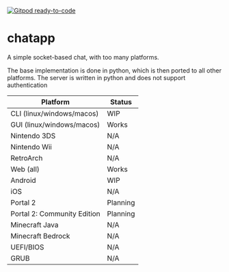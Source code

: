 [![Gitpod ready-to-code](https://img.shields.io/badge/Gitpod-ready--to--code-blue?logo=gitpod)](https://gitpod.io/#https://github.com/ENDERZOMBI102/chatapp)

# chatapp
A simple socket-based chat, with too many platforms.

The base implementation is done in python, which is then ported to all other platforms.
The server is written in python and does not support authentication

| Platform                    | Status   |
|-----------------------------|----------|
| CLI (linux/windows/macos)   | WIP      |
| GUI (linux/windows/macos)   | Works    |
| Nintendo 3DS                | N/A      |
| Nintendo Wii                | N/A      |
| RetroArch                   | N/A      |
| Web (all)                   | Works    |
| Android                     | WIP      |
| iOS                         | N/A      |
| Portal 2                    | Planning |
| Portal 2: Community Edition | Planning |
| Minecraft Java              | N/A      |
| Minecraft Bedrock           | N/A      |
| UEFI/BIOS                   | N/A      |
| GRUB                        | N/A      |
